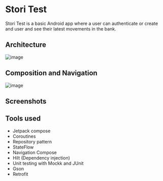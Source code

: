 # Stori Test
Stori Test is a basic Android app where a user can authenticate or create and user and see their latest movements in the bank.

## Architecture

![image](https://github.com/user-attachments/assets/b2e9e7d7-a269-4986-b5ca-92f0e96733ae)

## Composition and Navigation

![image](https://github.com/user-attachments/assets/d157f891-ccac-4510-88b8-2e1c9726a618)

## Screenshots

## Tools used

* Jetpack compose
* Coroutines
* Repository pattern
* StateFlow
* Navigation Compose
* Hilt (Dependency injection)
* Unit testing with Mockk and JUnit
* Gson
* Retrofit


